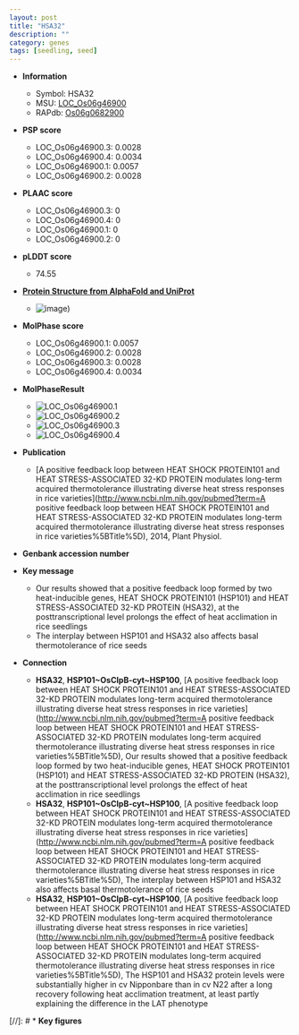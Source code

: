 ```yaml
---
layout: post
title: "HSA32"
description: ""
category: genes
tags: [seedling, seed]
---
```


* **Information**  
    + Symbol: HSA32  
    + MSU: [LOC_Os06g46900](http://rice.plantbiology.msu.edu/cgi-bin/ORF_infopage.cgi?orf=LOC_Os06g46900)  
    + RAPdb: [Os06g0682900](http://rapdb.dna.affrc.go.jp/viewer/gbrowse_details/irgsp1?name=Os06g0682900)  

* **PSP score**  
    + LOC_Os06g46900.3: 0.0028 
    + LOC_Os06g46900.4: 0.0034 
    + LOC_Os06g46900.1: 0.0057 
    + LOC_Os06g46900.2: 0.0028 

* **PLAAC score**  
    + LOC_Os06g46900.3: 0 
    + LOC_Os06g46900.4: 0 
    + LOC_Os06g46900.1: 0 
    + LOC_Os06g46900.2: 0 

* **pLDDT score**
    + 74.55

* **[Protein Structure from AlphaFold and UniProt](https://www.uniprot.org/uniprotkb/Q653W2/entry#structure)**
    + ![image](https://ricepsp.github.io/images/Q6/AF-Q653W2-F1.png))

* **MolPhase score**
    + LOC_Os06g46900.1: 0.0057
    + LOC_Os06g46900.2: 0.0028
    + LOC_Os06g46900.3: 0.0028
    + LOC_Os06g46900.4: 0.0034

* **MolPhaseResult**
    + ![LOC_Os06g46900.1](https://ricepsp.github.io/pictures/LOC_Os06g/LOC_Os06g46900.1.png)
    + ![LOC_Os06g46900.2](https://ricepsp.github.io/pictures/LOC_Os06g/LOC_Os06g46900.2.png)
    + ![LOC_Os06g46900.3](https://ricepsp.github.io/pictures/LOC_Os06g/LOC_Os06g46900.3.png)
    + ![LOC_Os06g46900.4](https://ricepsp.github.io/pictures/LOC_Os06g/LOC_Os06g46900.4.png)

* **Publication**  
    + [A positive feedback loop between HEAT SHOCK PROTEIN101 and HEAT STRESS-ASSOCIATED 32-KD PROTEIN modulates long-term acquired thermotolerance illustrating diverse heat stress responses in rice varieties](http://www.ncbi.nlm.nih.gov/pubmed?term=A positive feedback loop between HEAT SHOCK PROTEIN101 and HEAT STRESS-ASSOCIATED 32-KD PROTEIN modulates long-term acquired thermotolerance illustrating diverse heat stress responses in rice varieties%5BTitle%5D), 2014, Plant Physiol.

* **Genbank accession number**  

* **Key message**  
    + Our results showed that a positive feedback loop formed by two heat-inducible genes, HEAT SHOCK PROTEIN101 (HSP101) and HEAT STRESS-ASSOCIATED 32-KD PROTEIN (HSA32), at the posttranscriptional level prolongs the effect of heat acclimation in rice seedlings
    + The interplay between HSP101 and HSA32 also affects basal thermotolerance of rice seeds

* **Connection**  
    + __HSA32__, __HSP101~OsClpB-cyt~HSP100__, [A positive feedback loop between HEAT SHOCK PROTEIN101 and HEAT STRESS-ASSOCIATED 32-KD PROTEIN modulates long-term acquired thermotolerance illustrating diverse heat stress responses in rice varieties](http://www.ncbi.nlm.nih.gov/pubmed?term=A positive feedback loop between HEAT SHOCK PROTEIN101 and HEAT STRESS-ASSOCIATED 32-KD PROTEIN modulates long-term acquired thermotolerance illustrating diverse heat stress responses in rice varieties%5BTitle%5D), Our results showed that a positive feedback loop formed by two heat-inducible genes, HEAT SHOCK PROTEIN101 (HSP101) and HEAT STRESS-ASSOCIATED 32-KD PROTEIN (HSA32), at the posttranscriptional level prolongs the effect of heat acclimation in rice seedlings
    + __HSA32__, __HSP101~OsClpB-cyt~HSP100__, [A positive feedback loop between HEAT SHOCK PROTEIN101 and HEAT STRESS-ASSOCIATED 32-KD PROTEIN modulates long-term acquired thermotolerance illustrating diverse heat stress responses in rice varieties](http://www.ncbi.nlm.nih.gov/pubmed?term=A positive feedback loop between HEAT SHOCK PROTEIN101 and HEAT STRESS-ASSOCIATED 32-KD PROTEIN modulates long-term acquired thermotolerance illustrating diverse heat stress responses in rice varieties%5BTitle%5D), The interplay between HSP101 and HSA32 also affects basal thermotolerance of rice seeds
    + __HSA32__, __HSP101~OsClpB-cyt~HSP100__, [A positive feedback loop between HEAT SHOCK PROTEIN101 and HEAT STRESS-ASSOCIATED 32-KD PROTEIN modulates long-term acquired thermotolerance illustrating diverse heat stress responses in rice varieties](http://www.ncbi.nlm.nih.gov/pubmed?term=A positive feedback loop between HEAT SHOCK PROTEIN101 and HEAT STRESS-ASSOCIATED 32-KD PROTEIN modulates long-term acquired thermotolerance illustrating diverse heat stress responses in rice varieties%5BTitle%5D), The HSP101 and HSA32 protein levels were substantially higher in cv Nipponbare than in cv N22 after a long recovery following heat acclimation treatment, at least partly explaining the difference in the LAT phenotype

[//]: # * **Key figures**  


